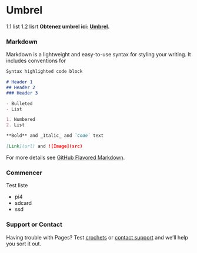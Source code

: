 # Umbrel
1.1 list
1.2 lisrt
**Obtenez umbrel ici: [Umbrel](https://getumbrel.com/).**

### Markdown


Markdown is a lightweight and easy-to-use syntax for styling your writing. It includes conventions for

```markdown
Syntax highlighted code block

# Header 1
## Header 2
### Header 3

- Bulleted
- List

1. Numbered
2. List

**Bold** and _Italic_ and `Code` text

[Link](url) and ![Image](src)
```

For more details see [GitHub Flavored Markdown](https://guides.github.com/features/mastering-markdown/).

### Commencer

Test liste
- pi4
- sdcard
- ssd



### Support or Contact

Having trouble with Pages? Test [crochets](https://bitpaint.club) or [contact support](https://support.github.com/contact) and we’ll help you sort it out.
